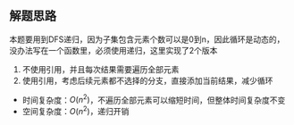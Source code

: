 ## 解题思路

本题要用到DFS递归，因为子集包含元素个数可以是0到n，因此循环是动态的，没办法写在一个函数里，必须使用递归，这里实现了2个版本

1. 不使用引用，并且每次结果需要遍历全部元素
2. 使用引用，考虑后续元素都不选择的分支，直接添加当前结果，减少循环

+ 时间复杂度：$O(n^2)$，不遍历全部元素可以缩短时间，但整体时间复杂度不变
+ 空间复杂度：$O(n^2)$，递归开销
